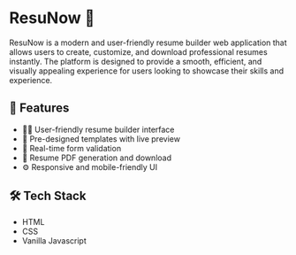 # ResuNow 📝

ResuNow is a modern and user-friendly resume builder web application that allows users to create, customize, and download professional resumes instantly. The platform is designed to provide a smooth, efficient, and visually appealing experience for users looking to showcase their skills and experience.

## 🚀 Features

- 🧑‍💼 User-friendly resume builder interface
- 🎨 Pre-designed templates with live preview
- 📝 Real-time form validation
- 📄 Resume PDF generation and download
- ⚙️ Responsive and mobile-friendly UI

## 🛠️ Tech Stack

- HTML
- CSS
- Vanilla Javascript

